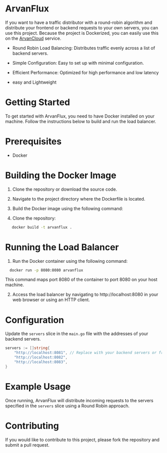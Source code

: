 # ArvanFlux

If you want to have a traffic distributor with a round-robin algorithm and distribute your frontend or backend requests to your own servers, you can use this project. Because the project is Dockerized, you can easily use this on the [ArvanCloud](https://arvancloud.ir) service.

- Round Robin Load Balancing: Distributes traffic evenly across a list of backend servers.
- Simple Configuration: Easy to set up with minimal configuration.

- Efficient Performance: Optimized for high performance and low latency
- easy and Lightweight

# Getting Started

To get started with ArvanFlux, you need to have Docker installed on your machine. Follow the instructions below to build and run the load balancer.

# Prerequisites

- Docker

# Building the Docker Image

1. Clone the repository or download the source code.

2. Navigate to the project directory where the Dockerfile is located.

3. Build the Docker image using the following command:

4. Clone the repository:

```bash
   docker build -t arvanflux .
```

# Running the Load Balancer

1. Run the Docker container using the following command:

```bash
  docker run -p 8080:8080 arvanflux

```

This command maps port 8080 of the container to port 8080 on your host machine.

2. Access the load balancer by navigating to http://localhost:8080 in your web browser or using an HTTP client.

# Configuration

Update the `servers` slice in the `main.go` file with the addresses of your backend servers.

```go
servers := []string{
    "http://localhost:8081", // Replace with your backend servers or frontend
    "http://localhost:8082",
    "http://localhost:8083",
}

```

# Example Usage

Once running, ArvanFlux will distribute incoming requests to the servers specified in the `servers` slice using a Round Robin approach.

# Contributing

If you would like to contribute to this project, please fork the repository and submit a pull request.
